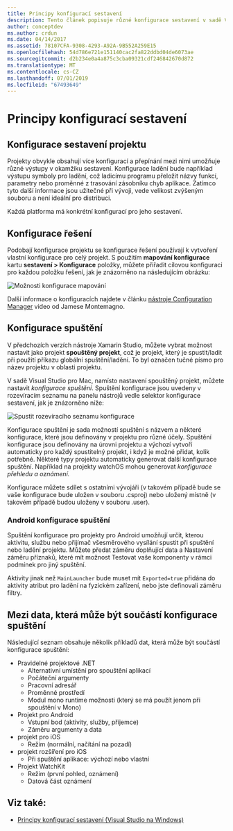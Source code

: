 ```yaml
---
title: Principy konfigurací sestavení
description: Tento článek popisuje různé konfigurace sestavení v sadě Visual Studio pro Mac
author: conceptdev
ms.author: crdun
ms.date: 04/14/2017
ms.assetid: 78107CFA-9308-4293-A92A-9B552A259E15
ms.openlocfilehash: 54d786e721e151140cac2fa822ddbd04de6073ae
ms.sourcegitcommit: d2b234e0a4a875c3cba09321cdf246842670d872
ms.translationtype: MT
ms.contentlocale: cs-CZ
ms.lasthandoff: 07/01/2019
ms.locfileid: "67493649"
---
```

# <a name="understanding-build-configurations"></a>Principy konfigurací sestavení

## <a name="project-build-configurations"></a>Konfigurace sestavení projektu

Projekty obvykle obsahují více konfigurací a přepínání mezi nimi umožňuje různé výstupy v okamžiku sestavení. Konfigurace ladění bude například výstupu symboly pro ladění, což ladicímu programu přeložit názvy funkcí, parametry nebo proměnné z trasování zásobníku chyb aplikace. Zatímco tyto další informace jsou užitečné při vývoji, vede velikost zvýšeným souboru a není ideální pro distribuci.

Každá platforma má konkrétní konfigurací pro jeho sestavení.

## <a name="solution-configurations"></a>Konfigurace řešení

Podobají konfigurace projektu se konfigurace řešení používají k vytvoření vlastní konfigurace pro celý projekt. S použitím **mapování konfigurace** kartu **sestavení > Konfigurace** položky, můžete přiřadit cílovou konfiguraci pro každou položku řešení, jak je znázorněno na následujícím obrázku:

![Možnosti konfigurace mapování](media/projects-and-solutions-image3.png)

Další informace o konfiguracích najdete v článku [nástroje Configuration Manager](https://www.youtube.com/watch?v=tjSdkqYh5Vg) video od Jamese Montemagno.

## <a name="run-configuration"></a>Konfigurace spuštění

V předchozích verzích nástroje Xamarin Studio, můžete vybrat možnost nastavit jako projekt **spouštěný projekt**, což je projekt, který je spustit/ladit při použití příkazu globální spuštění/ladění. To byl označen tučné písmo pro název projektu v oblasti projektu.

V sadě Visual Studio pro Mac, namísto nastavení spouštěný projekt, můžete nastavit _konfigurace spuštění_. Spuštění konfigurace jsou uvedeny v rozevíracím seznamu na panelu nástrojů vedle selektor konfigurace sestavení, jak je znázorněno níže:

![Spustit rozevíracího seznamu konfigurace](media/projects-and-solutions-image8.png)

Konfigurace spuštění je sada možností spuštění s názvem a některé konfigurace, které jsou definovány v projektu pro různé účely. Spuštění konfigurace jsou definovány na úrovni projektu a výchozí vytvoří automaticky pro každý spustitelný projekt, i když je možné přidat, kolik potřebné. Některé typy projektu automaticky generovat další konfigurace spuštění. Například na projekty watchOS mohou generovat _konfigurace přehledu a oznámení._

Konfigurace můžete sdílet s ostatními vývojáři (v takovém případě bude se vaše konfigurace bude uložen v souboru .csproj) nebo uložený místně (v takovém případě budou uloženy v souboru .user).

### <a name="android-run-configurations"></a>Android konfigurace spuštění

Spuštění konfigurace pro projekty pro Android umožňují určit, kterou aktivitu, službu nebo přijímač všesměrového vysílání spustit při spuštění nebo ladění projektu. Můžete předat záměru doplňující data a Nastavení záměru příznaků, které mít možnost Testovat vaše komponenty v rámci podmínek pro jiný spuštění.

Aktivity jinak než `MainLauncher` bude muset mít `Exported=true` přidána do aktivity atribut pro ladění na fyzickém zařízení, nebo jste definovali záměru filtry.

## <a name="examples-of-data-that-might-be-included-in-run-configurations"></a>Mezi data, která může být součástí konfigurace spuštění

Následující seznam obsahuje několik příkladů dat, která může být součástí konfigurace spuštění:

* Pravidelné projektové .NET
    * Alternativní umístění pro spouštění aplikací
    * Počáteční argumenty
    * Pracovní adresář
    * Proměnné prostředí
    * Modul mono runtime možnosti (který se má použít jenom při spouštění v Mono)
* Projekt pro Android
    * Vstupní bod (aktivity, služby, příjemce)
    * Záměru argumenty a data
* projekt pro iOS
    * Režim (normální, načítání na pozadí)
* projekt rozšíření pro iOS
    * Při spuštění aplikace: výchozí nebo vlastní
* Projekt WatchKit
    * Režim (první pohled, oznámení)
    * Datová část oznámení

## <a name="see-also"></a>Viz také:

- [Principy konfigurací sestavení (Visual Studio na Windows)](/visualstudio/ide/understanding-build-configurations)

